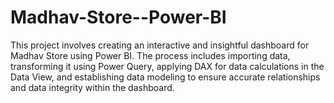 # Madhav-Store--Power-BI
This project involves creating an interactive and insightful dashboard for Madhav Store using Power BI. The process includes importing data, transforming it using Power Query, applying DAX for data calculations in the Data View, and establishing data modeling to ensure accurate relationships and data integrity within the dashboard.
